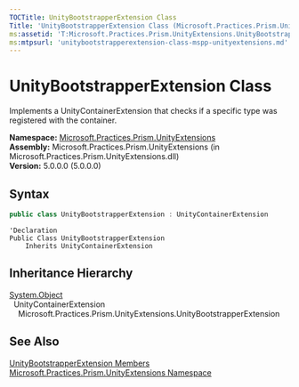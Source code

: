 ```yaml
---
TOCTitle: UnityBootstrapperExtension Class
Title: 'UnityBootstrapperExtension Class (Microsoft.Practices.Prism.UnityExtensions)'
ms:assetid: 'T:Microsoft.Practices.Prism.UnityExtensions.UnityBootstrapperExtension'
ms:mtpsurl: 'unitybootstrapperextension-class-mspp-unityextensions.md'
---
```



# UnityBootstrapperExtension Class

Implements a UnityContainerExtension that checks if a specific type was registered with the container.

**Namespace:** [Microsoft.Practices.Prism.UnityExtensions](/patterns-practices/reference/mspp-unityextensions-namespace)  
**Assembly:** Microsoft.Practices.Prism.UnityExtensions (in Microsoft.Practices.Prism.UnityExtensions.dll)  
**Version:** 5.0.0.0 (5.0.0.0)

## Syntax
```C#
public class UnityBootstrapperExtension : UnityContainerExtension
```
```VB
'Declaration
Public Class UnityBootstrapperExtension
	Inherits UnityContainerExtension
```

## Inheritance Hierarchy

[System.Object](http://msdn.microsoft.com/en-us/library/e5kfa45b)  
  UnityContainerExtension  
    Microsoft.Practices.Prism.UnityExtensions.UnityBootstrapperExtension

## See Also

[UnityBootstrapperExtension Members](https://msdn.microsoft.com/allmembers.t:microsoft.practices.prism.unityextensions.unitybootstrapperextension)  
[Microsoft.Practices.Prism.UnityExtensions Namespace](/patterns-practices/reference/mspp-unityextensions-namespace)  